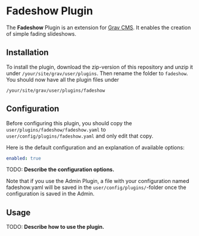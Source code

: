 # Fadeshow Plugin

The **Fadeshow** Plugin is an extension for [Grav CMS](http://github.com/getgrav/grav). It enables the creation of simple fading slideshows.

## Installation

To install the plugin, download the zip-version of this repository and unzip it under `/your/site/grav/user/plugins`. Then rename the folder to `fadeshow`. 
You should now have all the plugin files under

    /your/site/grav/user/plugins/fadeshow
	
## Configuration

Before configuring this plugin, you should copy the `user/plugins/fadeshow/fadeshow.yaml` to `user/config/plugins/fadeshow.yaml` and only edit that copy.

Here is the default configuration and an explanation of available options:

```yaml
enabled: true
```

TODO: **Describe the configuration options.** 

Note that if you use the Admin Plugin, a file with your configuration named fadeshow.yaml will be saved in the `user/config/plugins/`-folder once the configuration is saved in the Admin.

## Usage

TODO: **Describe how to use the plugin.**

